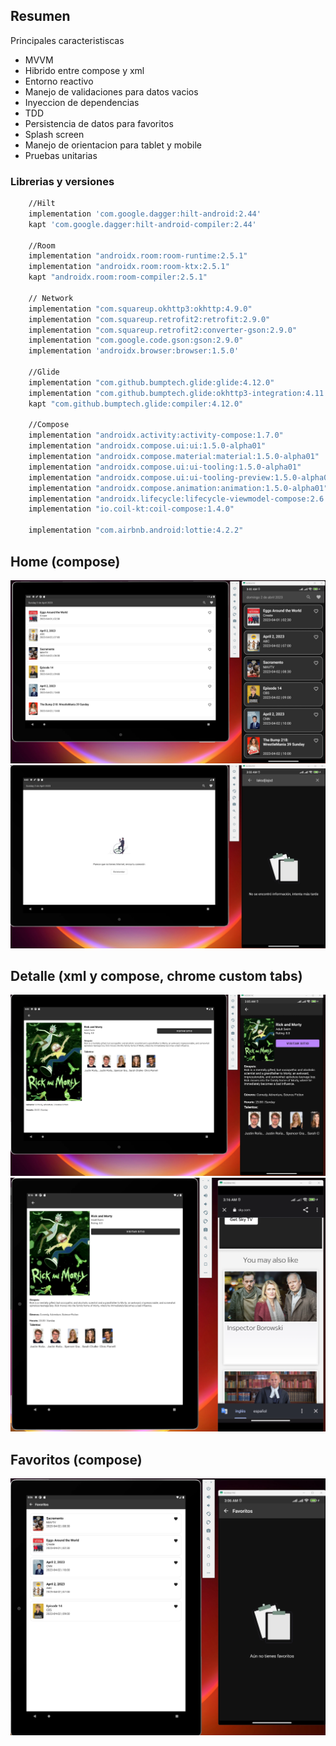 ## Resumen
Principales caracteristiscas
- MVVM
- Hibrido entre compose y xml
- Entorno reactivo
- Manejo de validaciones para datos vacios
- Inyeccion de dependencias
- TDD
- Persistencia de datos para favoritos
- Splash screen
- Manejo de orientacion para tablet y mobile
- Pruebas unitarias

### Librerias y versiones
```sh
    //Hilt
    implementation 'com.google.dagger:hilt-android:2.44'
    kapt 'com.google.dagger:hilt-android-compiler:2.44'

    //Room
    implementation "androidx.room:room-runtime:2.5.1"
    implementation "androidx.room:room-ktx:2.5.1"
    kapt "androidx.room:room-compiler:2.5.1"

    // Network
    implementation "com.squareup.okhttp3:okhttp:4.9.0"
    implementation "com.squareup.retrofit2:retrofit:2.9.0"
    implementation "com.squareup.retrofit2:converter-gson:2.9.0"
    implementation "com.google.code.gson:gson:2.9.0"
    implementation 'androidx.browser:browser:1.5.0'

    //Glide
    implementation "com.github.bumptech.glide:glide:4.12.0"
    implementation "com.github.bumptech.glide:okhttp3-integration:4.11.0"
    kapt "com.github.bumptech.glide:compiler:4.12.0"

    //Compose
    implementation "androidx.activity:activity-compose:1.7.0"
    implementation "androidx.compose.ui:ui:1.5.0-alpha01"
    implementation "androidx.compose.material:material:1.5.0-alpha01"
    implementation "androidx.compose.ui:ui-tooling:1.5.0-alpha01"
    implementation "androidx.compose.ui:ui-tooling-preview:1.5.0-alpha01"
    implementation "androidx.compose.animation:animation:1.5.0-alpha01"
    implementation "androidx.lifecycle:lifecycle-viewmodel-compose:2.6.1"
    implementation "io.coil-kt:coil-compose:1.4.0"

    implementation "com.airbnb.android:lottie:4.2.2"
```
## Home (compose) 
<img src="images/home.png">
<img src="images/estadoshome.png">

## Detalle (xml y compose, chrome custom tabs)
<img src="images/detalle.png">
<img src="images/detalle2.png">

## Favoritos (compose)
<img src="images/favoritos.png">
